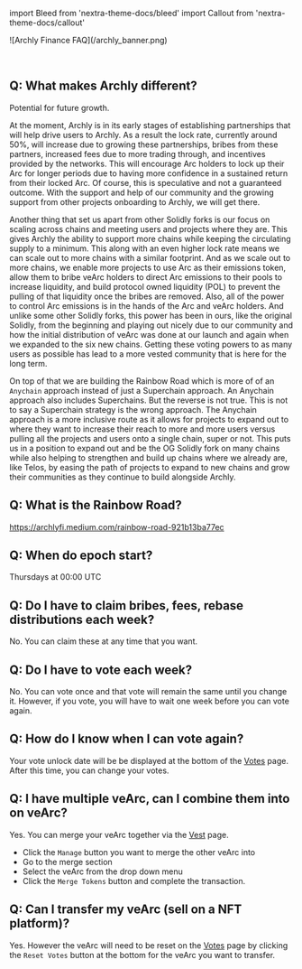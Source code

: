 import Bleed from 'nextra-theme-docs/bleed'
import Callout from 'nextra-theme-docs/callout'

<Bleed>
  ![Archly Finance FAQ](/archly_banner.png)
</Bleed>

&nbsp;

## Q: What makes Archly different?

Potential for future growth.

At the moment, Archly is in its early stages of establishing partnerships that will help drive users to Archly. As a result the lock rate, currently around 50%, will increase due to growing these partnerships, bribes from these partners, increased fees due to more trading through, and incentives provided by the networks. This will encourage Arc holders to lock up their Arc for longer periods due to having more confidence in a sustained return from their locked Arc. Of course, this is speculative and not a guaranteed outcome. With the support and help of our community and the growing support from other projects onboarding to Archly, we will get there.

Another thing that set us apart from other Solidly forks is our focus on scaling across chains and meeting users and projects where they are. This gives Archly the ability to support more chains while keeping the circulating supply to a minimum. This along with an even higher lock rate means we can scale out to more chains with a similar footprint. And as we scale out to more chains, we enable more projects to use Arc as their emissions token, allow them to bribe veArc holders to direct Arc emissions to their pools to increase liquidity, and build protocol owned liquidity (POL) to prevent the pulling of that liquidity once the bribes are removed. Also, all of the power to control Arc emissions is in the hands of the Arc and veArc holders. And unlike some other Solidly forks, this power has been in ours, like the original Solidly, from the beginning and playing out nicely due to our community and how the initial distribution of veArc was done at our launch and again when we expanded to the six new chains. Getting these voting powers to as many users as possible has lead to a more vested community that is here for the long term.

On top of that we are building the Rainbow Road which is more of of an `Anychain` approach instead of just a Superchain approach. An Anychain approach also includes Superchains. But the reverse is not true. This is not to say a Superchain strategy is the wrong approach. The Anychain approach is a more inclusive route as it allows for projects to expand out to where they want to increase their reach to more and more users versus pulling all the projects and users onto a single chain, super or not. This puts us in a position to expand out and be the OG Solidly fork on many chains while also helping to strengthen and build up chains where we already are, like Telos, by easing the path of projects to expand to new chains and grow their communities as they continue to build alongside Archly.

## Q: What is the Rainbow Road?

https://archlyfi.medium.com/rainbow-road-921b13ba77ec

## Q: When do epoch start?

Thursdays at 00:00 UTC

## Q: Do I have to claim bribes, fees, rebase distributions each week?

No. You can claim these at any time that you want.

## Q: Do I have to vote each week?

No. You can vote once and that vote will remain the same until you change it. However, if you vote, you will have to wait one week before you can vote again.

## Q: How do I know when I can vote again?

Your vote unlock date will be be displayed at the bottom of the [Votes](https://archly.fi/vote) page. After this time, you can change your votes.

## Q: I have multiple veArc, can I combine them into on veArc?

Yes. You can merge your veArc together via the [Vest](https://archly.fi/vest) page. 

* Click the `Manage` button you want to merge the other veArc into
* Go to the merge section
* Select the veArc from the drop down menu
* Click the `Merge Tokens` button and complete the transaction.

## Q: Can I transfer my veArc (sell on a NFT platform)?

Yes. However the veArc will need to be reset on the [Votes](https://archly.fi/vote) page by clicking the `Reset Votes` button at the bottom for the veArc you want to transfer.